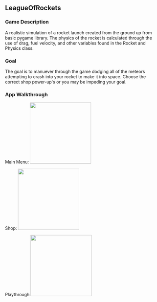 ## LeagueOfRockets

### Game Description

  A realistic simulation of a rocket launch created from the ground up from basic pygame library.  The physics of the rocket is calculated through the use of drag, fuel velocity, and other variables found in the Rocket and Physics class.
  
### Goal

  The goal is to manuever through the game dodging all of the meteors attempting to crash into your rocket to make it into space.  Choose the correct shop power-up's or you may be impeding your goal.

### App Walkthrough

Main Menu:
<img src="https://github.com/KenanRustamov/League-of-Rockets/blob/master/LeagueOfRocketsMainMenu.gif" width=200><br>

Shop:
<img src="https://github.com/KenanRustamov/League-of-Rockets/blob/master/LeagueOfRocketsShop.gif" width=200><br>

Playthrough
<img src="https://github.com/KenanRustamov/League-of-Rockets/blob/master/LeagueOfRocketsPlaythrough.gif" width=200><br>
